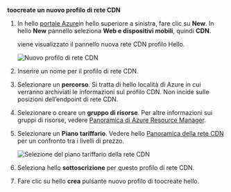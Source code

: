 **toocreate un nuovo profilo di rete CDN**

1. In hello [portale Azure](https://portal.azure.com)in hello superiore a sinistra, fare clic su **New**.  In hello **New** pannello seleziona **Web e dispositivi mobili**, quindi **CDN**.
   
    viene visualizzato il pannello nuova rete CDN profilo Hello.
   
    ![Nuovo profilo di rete CDN](./media/cdn-create-profile/new-cdn-profile-include.png)
2. Inserire un nome per il profilo di rete CDN.
3. Selezionare un **percorso**.  Si tratta di hello località di Azure in cui verranno archiviati le informazioni sul profilo CDN.  Non incide sulle posizioni dell’endpoint di rete CDN.
4. Selezionare o creare un **gruppo di risorse**.  Per altre informazioni sui gruppi di risorse, vedere [Panoramica di Azure Resource Manager](../articles/azure-resource-manager/resource-group-overview.md#resource-groups).
5. Selezionare un **Piano tariffario**.  Vedere hello [Panoramica della rete CDN](../articles/cdn/cdn-overview.md#azure-cdn-features) per un confronto tra i livelli di prezzo.
   
    ![Selezione del piano tariffario della rete CDN](./media/cdn-create-profile/cdn-choose-sku-include.png)
6. Seleziona hello **sottoscrizione** per questo profilo di rete CDN.
7. Fare clic su hello **crea** pulsante nuovo profilo di toocreate hello. 

